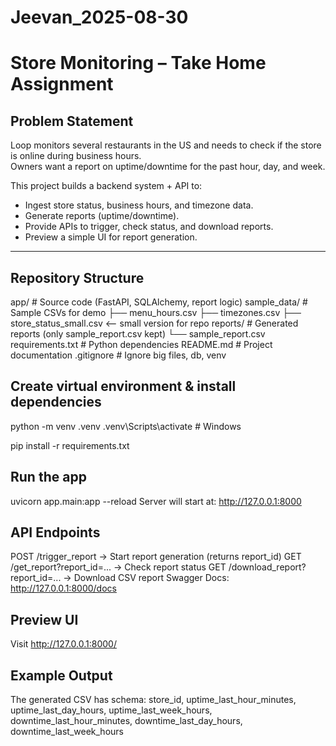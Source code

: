 # Jeevan_2025-08-30
# Store Monitoring – Take Home Assignment

## Problem Statement
Loop monitors several restaurants in the US and needs to check if the store is online during business hours.  
Owners want a report on uptime/downtime for the past hour, day, and week.

This project builds a backend system + API to:

- Ingest store status, business hours, and timezone data.
- Generate reports (uptime/downtime).
- Provide APIs to trigger, check status, and download reports.
- Preview a simple UI for report generation.

---

##  Repository Structure
app/ # Source code (FastAPI, SQLAlchemy, report logic)
sample_data/ # Sample CSVs for demo
├── menu_hours.csv
├── timezones.csv
├── store_status_small.csv <-- small version for repo
reports/ # Generated reports (only sample_report.csv kept)
└── sample_report.csv
requirements.txt # Python dependencies
README.md # Project documentation
.gitignore # Ignore big files, db, venv


## Create virtual environment & install dependencies
python -m venv .venv
.venv\Scripts\activate      # Windows

pip install -r requirements.txt


## Run the app
uvicorn app.main:app --reload
Server will start at: http://127.0.0.1:8000

## API Endpoints
POST /trigger_report → Start report generation (returns report_id)
GET /get_report?report_id=... → Check report status
GET /download_report?report_id=... → Download CSV report
Swagger Docs: http://127.0.0.1:8000/docs

## Preview UI
Visit http://127.0.0.1:8000/

## Example Output
The generated CSV has schema:
store_id, uptime_last_hour_minutes, uptime_last_day_hours, uptime_last_week_hours,
downtime_last_hour_minutes, downtime_last_day_hours, downtime_last_week_hours

